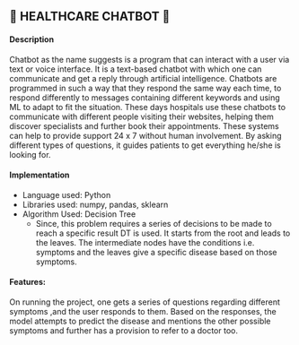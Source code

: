 ## 🤖 HEALTHCARE CHATBOT 🤖

#### Description

Chatbot as the name suggests is a program that can interact with a user via text or voice interface. It is a text-based chatbot with which one can communicate and get a reply through artificial intelligence. Chatbots are programmed in such a way that they respond the same way each time, to respond differently to messages containing different keywords and using ML to adapt to fit the situation. These days hospitals use these chatbots to communicate with different people visiting their websites, helping them discover specialists and further book their appointments. These systems can help to provide support 24 x 7 without human involvement. By asking different types of questions, it guides patients to get everything he/she is looking for.

#### Implementation

* Language used: Python
* Libraries used: numpy, pandas, sklearn
* Algorithm Used: Decision Tree
  * Since, this problem requires a series of decisions to be made to reach a specific result DT is used. It starts from the root and leads to the leaves. The intermediate nodes have the conditions i.e. symptoms and the leaves give a specific disease based on those symptoms.

#### Features:

On running the project, one gets a series of questions regarding different symptoms ,and the user responds to them. Based on the responses, the model attempts to predict the disease and mentions the other possible symptoms and further has a provision to refer to a doctor too.





